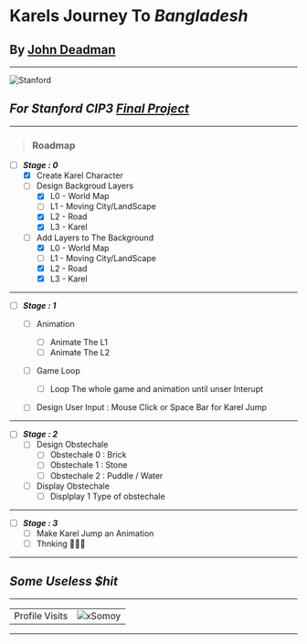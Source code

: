 # Karels Journey To ***Bangladesh***
## By [**John Deadman**](https://github.com/xSomoy)
---
![Stanford](https://basketballexposurecamps.com/wp-content/uploads/stanford_university_logo-1-e1557426099869.png)
## ***For Stanford CIP3 [Final Project](https://codeinplace.stanford.edu/cip3/handout/finalproject)***

---

> ### **Roadmap**

- [ ] ***Stage : 0***
  - [x] Create Karel Character
  - [ ] Design Backgroud Layers
    - [x] L0 - World Map 
    - [ ] L1 - Moving City/LandScape
    - [x] L2 - Road
    - [x] L3 - Karel
  - [ ] Add Layers to The Background
    - [x] L0 - World Map 
    - [ ] L1 - Moving City/LandScape
    - [x] L2 - Road
    - [x] L3 - Karel
  
---

- [ ] ***Stage : 1***
  - [ ] Animation
    - [ ] Animate The L1 
    - [ ] Animate The L2
  - [ ] Game Loop
    - [ ] Loop The whole game and animation until unser Interupt
  - [ ] Design User Input :  Mouse Click or Space Bar for Karel Jump
  

---

- [ ] ***Stage : 2***
  - [ ] Design Obstechale
    - [ ] Obstechale 0 : Brick
    - [ ] Obstechale 1 : Stone
    - [ ] Obstechale 2 : Puddle / Water
  - [ ] Display Obstechale
    - [ ] Displplay 1 Type of obstechale

---

- [ ] ***Stage : 3***
  - [ ] Make Karel Jump an Animation
  - [ ] Thnking 🤔🤔🤔

---
## ***Some Useless $hit***
---
 <!-- visitor counter -->
<table aligh="center">
  <tr>
    <td>Profile Visits</td>
    <td><img src="https://profile-counter.glitch.me/xsomoy/count.svg" alt="xSomoy" /></td>
  </tr>
</table>

---